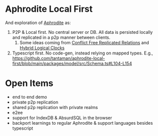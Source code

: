 # Aphrodite Local First

And exploration of [Aphrodite](https://github.com/tantaman/aphrodite) as:
1. P2P & Local first. No central server or DB. All data is persisted locally and replicated in a p2p manner between clients.
   1. Some ideas coming from [Conflict Free Replicated Relations](https://hal.inria.fr/hal-02983557/document) and [Hybrid Logical Clocks](https://cse.buffalo.edu/tech-reports/2014-04.pdf)
2. Typescript first. No code-gen, instead relying on mapped types. E.g., https://github.com/tantaman/aphrodite-local-first/blob/main/packages/model/src/Schema.ts#L104-L154

# Open Items
- end to end demo
- private p2p replication
- shared p2p replication with private realms
- e2ee
- support for IndexDB & AbsurdSQL in the browser
- backport learnings to regular Aphrodite & support languages besides typescript
